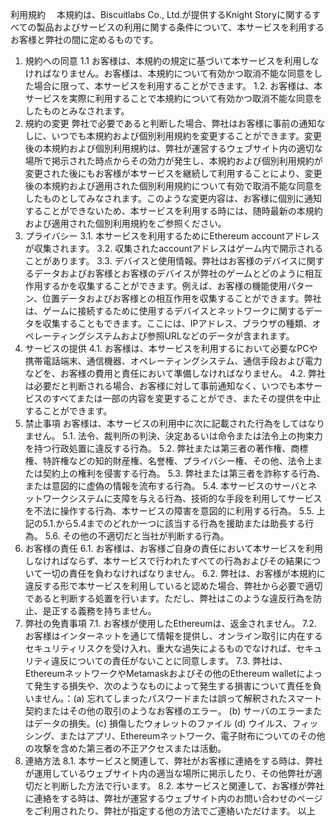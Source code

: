 利用規約
　本規約は、Biscuitlabs Co., Ltd.が提供するKnight Storyに関するすべての製品およびサービスの利用に関する条件について、本サービスを利用するお客様と弊社の間に定めるものです。
1. 規約への同意
1.1 お客様は、本規約の規定に基づいて本サービスを利用しなければなりません。お客様は、本規約について有効かつ取消不能な同意をした場合に限って、本サービスを利用することができます。
1.2. お客様は、本サービスを実際に利用することで本規約について有効かつ取消不能な同意をしたものとみなされます。
2. 規約の変更
弊社で必要であると判断した場合、弊社はお客様に事前の通知なしに、いつでも本規約および個別利用規約を変更することができます。変更後の本規約および個別利用規約は、弊社が運営するウェブサイト内の適切な場所で掲示された時点からその効力が発生し、本規約および個別利用規約が変更された後にもお客様が本サービスを継続して利用することにより、変更後の本規約および適用された個別利用規約について有効で取消不能な同意をしたものとしてみなされます。このような変更内容は、お客様に個別に通知することができないため、本サービスを利用する時には、随時最新の本規約および適用された個別利用規約をご参照ください。
3. プライバシー
3.1. 本サービスを利用するためにEthereum accountアドレスが収集されます。
3.2. 収集されたaccountアドレスはゲーム内で開示されることがあります。
3.3. デバイスと使用情報。弊社はお客様のデバイスに関するデータおよびお客様とお客様のデバイスが弊社のゲームとどのように相互作用するかを収集することができます。例えば、お客様の機能使用パターン、位置データおよびお客様との相互作用を収集することができます。弊社は、ゲームに接続するために使用するデバイスとネットワークに関するデータを収集することもできます。ここには、IPアドレス、ブラウザの種類、オペレーティングシステムおよび参照URLなどのデータが含まれます。
4. サービスの提供
4.1. お客様は、本サービスを利用するにおいて必要なPCや携帯電話端末、通信機器、オペレーティングシステム、通信手段および電力などを、お客様の費用と責任において準備しなければなりません。
4.2. 弊社は必要だと判断される場合、お客様に対して事前通知なく、いつでも本サービスのすべてまたは一部の内容を変更することができ、またその提供を中止することができます。
5. 禁止事項
お客様は、本サービスの利用中に次に記載された行為をしてはなりません。
5.1. 法令、裁判所の判決、決定あるいは命令または法令上の拘束力を持つ行政処置に違反する行為。
5.2. 弊社または第三者の著作権、商標権、特許権などの知的財産権、名誉権、プライバシー権、その他、法令上または契約上の権利を侵害する行為。
5.3. 弊社または第三者を詐称する行為、または意図的に虚偽の情報を流布する行為。
5.4. 本サービスのサーバとネットワークシステムに支障を与える行為、技術的な手段を利用してサービスを不法に操作する行為、本サービスの障害を意図的に利用する行為。
5.5. 上記の5.1.から5.4までのどれか一つに該当する行為を援助または助長する行為。
5.6. その他の不適切だと当社が判断する行為。
6. お客様の責任
6.1. お客様は、お客様ご自身の責任において本サービスを利用しなければならず、本サービスで行われたすべての行為およびその結果について一切の責任を負わなければなりません。
6.2. 弊社は、お客様が本規約に違反する形で本サービスを利用していると認めた場合、弊社から必要で適切であると判断する処置を行います。ただし、弊社はこのような違反行為を防止、是正する義務を持ちません。
7. 弊社の免責事項
7.1. お客様が使用したEthereumは、返金されません。
7.2. お客様はインターネットを通じて情報を提供し、オンライン取引に内在するセキュリティリスクを受け入れ、重大な過失によるものでなければ、セキュリティ違反についての責任がないことに同意します。
7.3. 弊社は、EthereumネットワークやMetamaskおよびその他のEthereum walletによって発生する損失や、次のようなものによって発生する損害について責任を負いません。：(a) 忘れてしまったパスワードまたは誤って解釈されたスマート契約またはその他の取引のようなお客様のエラー。 (b) サーバのエラーまたはデータの損失。(c) 損傷したウォレットのファイル (d) ウイルス、フィッシング、またはアプリ、Ethereumネットワーク、電子財布についてのその他の攻撃を含めた第三者の不正アクセスまたは活動。
8. 連絡方法
8.1. 本サービスと関連して、弊社がお客様に連絡をする時は、弊社が運用しているウェブサイト内の適当な場所に掲示したり、その他弊社が適切だと判断した方法で行います。
8.2. 本サービスと関連して、お客様が弊社に連絡をする時は、弊社が運営するウェブサイト内のお問い合わせのページをご利用されたり、弊社が指定する他の方法でご連絡いただけます。
以上
